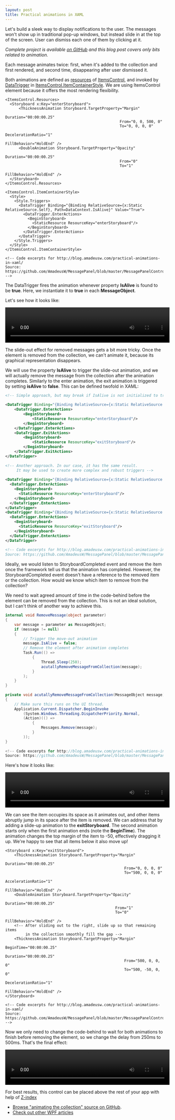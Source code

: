 ```yaml
---
layout: post
title: Practical animations in XAML
---
```


Let's build a sleek way to display notifications to the user. The messages won't show up in traditional pop-up windows, but instead slide in at the top of the screen. User can dismiss each one of them by clicking at it.

*Complete project is available [on GitHub](https://github.com/AmadeusW/MessagePanel) and this blog post covers only bits related to animation.*

Each message animates twice: first, when it's added to the collection and first rendered, and second time, disappearing after user dismissed it.

Both animations are defined as [resources](http://msdn.microsoft.com/en-us/library/system.windows.frameworkelement.resources(v=vs.110).aspx) of [ItemsControl](http://msdn.microsoft.com/en-us/library/system.windows.controls.itemscontrol(v=vs.110).aspx), and invoked by [DataTrigger](http://msdn.microsoft.com/en-us/library/system.windows.datatrigger(v=vs.110).aspx) in [ItemsControl.ItemContainerStyle](http://msdn.microsoft.com/en-us/library/system.windows.controls.itemscontrol.itemcontainerstyle(v=vs.110).aspx). We are using ItemsControl element because it offers the most rendering flexibility.

```xaml
<ItemsControl.Resources>
  <Storyboard x:Key="enterStoryboard">
      <ThicknessAnimation Storyboard.TargetProperty="Margin"
                                                   Duration="00:00:00.25"
                                                   From="0, 0, 500, 0"
                                                   To="0, 0, 0, 0"
                                                   DecelerationRatio="1"
                                                   FillBehavior="HoldEnd" />
      <DoubleAnimation Storyboard.TargetProperty="Opacity"
                                                   Duration="00:00:00.25"
                                                   From="0"
                                                   To="1"
                                                   FillBehavior="HoldEnd" />
  </Storyboard>
</ItemsControl.Resources>
 
<ItemsControl.ItemContainerStyle>
  <Style>
    <Style.Triggers>
      <DataTrigger Binding="{Binding RelativeSource={x:Static RelativeSource.Self}, Path=DataContext.IsAlive}" Value="True">
        <DataTrigger.EnterActions>
          <BeginStoryboard>
            <StaticResource ResourceKey="enterStoryboard"/>
          </BeginStoryboard>
        </DataTrigger.EnterActions>
      </DataTrigger>
    </Style.Triggers>
  </Style>
</ItemsControl.ItemContainerStyle>
 
<!-- Code excerpts for http://blog.amadeusw.com/practical-animations-in-xaml/
Source: https://github.com/AmadeusW/MessagePanel/blob/master/MessagePanelControl/MessagePanelControl/MessagePanelControl.xaml -->
```

<script src="https://gist.github.com/AmadeusW/b014668c22829ec0de62.js"></script>

The DataTrigger fires the animation whenever property **IsAlive** is found to be **true**. Here, we instantiate it to **true** in each **MessageObject**.

Let's see how it looks like:

<video width="524" height="112" autoplay loop>
  <source src="http://blog.amadeusw.com/content/images/animatedCollection1.webm" type="video/webm">
*Video that shows the slide-in animation. (your browser does not support the video tag)*
</video>

The slide-out effect for removed messages gets a bit more tricky. Once the element is removed from the collection, we can't animate it, because its graphical representation disappears.

We will use the property **IsAlive** to trigger the slide-out animation, and we will actually remove the message from the collection after the animation completes. Similarly to the enter animation, the exit animation is triggered by setting **isAlive** to **false**. This can be defined twofold in XAML:

```xml
<!-- Simple approach, but may break if IsAlive is not initialized to true -->
 
<DataTrigger Binding="{Binding RelativeSource={x:Static RelativeSource.Self}, Path=DataContext.IsAlive}" Value="True">
    <DataTrigger.EnterActions>
        <BeginStoryboard>
            <StaticResource ResourceKey="enterStoryboard"/>
        </BeginStoryboard>
    </DataTrigger.EnterActions>
    <DataTrigger.ExitActions>
        <BeginStoryboard>
            <StaticResource ResourceKey="exitStoryboard"/>
        </BeginStoryboard>
    </DataTrigger.ExitActions>
</DataTrigger>
 
<!-- Another approach. In our case, it has the same result.
     It may be used to create more complex and robust triggers -->
 
<DataTrigger Binding="{Binding RelativeSource={x:Static RelativeSource.Self}, Path=DataContext.IsAlive}" Value="True">
  <DataTrigger.EnterActions>
    <BeginStoryboard>
      <StaticResource ResourceKey="enterStoryboard"/>
    </BeginStoryboard>
  </DataTrigger.EnterActions>
</DataTrigger>
<DataTrigger Binding="{Binding RelativeSource={x:Static RelativeSource.Self}, Path=DataContext.IsAlive}" Value="False">
  <DataTrigger.EnterActions>
    <BeginStoryboard>
      <StaticResource ResourceKey="exitStoryboard"/>
    </BeginStoryboard>
  </DataTrigger.EnterActions>
</DataTrigger>        
 
<!-- Code excerpts for http://blog.amadeusw.com/practical-animations-in-xaml/
Source: https://github.com/AmadeusW/MessagePanel/blob/master/MessagePanelControl/MessagePanelControl/MessagePanelControl.xaml -->
```

<script src="https://gist.github.com/AmadeusW/dc27aee89ea2a07023bf.js"></script>

Ideally, we would listen to StoryboardCompleted event and remove the item once the framework tell us that the animation has completed. However, the StoryboardCompleted event doesn't have a reference to the removed item or the collection. How would we know which item to remove from the collection?

We need to wait agreed amount of time in the code-behind before the element can be removed from the collection. This is not an ideal solution, but I can't think of another way to achieve this.

```csharp
internal void RemoveMessage(object parameter)
{
    var message = parameter as MessageObject;
    if (message != null)
    {
        // Trigger the move-out animation
        message.IsAlive = false;
        // Remove the element after animation completes
        Task.Run(() =>
            {
                Thread.Sleep(250);
                acutallyRemoveMessageFromCollection(message);
            }
        );
    }
}
 
private void acutallyRemoveMessageFromCollection(MessageObject message)
{
    // Make sure this runs on the UI thread.
    Application.Current.Dispatcher.BeginInvoke
        (System.Windows.Threading.DispatcherPriority.Normal,
        (Action)(() =>
            {
                Messages.Remove(message);
            }
        ));
}
 
<!-- Code excerpts for http://blog.amadeusw.com/practical-animations-in-xaml/
Source: https://github.com/AmadeusW/MessagePanel/blob/master/MessagePanelControl/MessagePanelControl/MessagePanelViewModel.cs -->
```

<script src="https://gist.github.com/AmadeusW/3f866a63c0c161e076df.js"></script>

Here's how it looks like:

<video width="524" height="112" autoplay loop>
  <source src="http://blog.amadeusw.com/content/images/animatedCollection2.webm" type="video/webm">
*Video that shows the first attempt slide-out animation. (your browser does not support the video tag)*
</video>

We can see the item occupies its space as it animates out, and other items abruptly jump in its space after the item is removed. 
We can address that by adding a slide-up animation to the **exitStoryboard**. The second animation starts only when the first animation ends (note the **BeginTime**). The animation changes the top margin of the item to -50, effectively dragging it up. We're happy to see that all items below it also move up!

```xaml
<Storyboard x:Key="exitStoryboard">
    <ThicknessAnimation Storyboard.TargetProperty="Margin"
                                                     Duration="00:00:00.25"
                                                     From="0, 0, 0, 0"
                                                     To="500, 0, 0, 0"
                                                     AccelerationRatio="1"                                        
                                                     FillBehavior="HoldEnd" />
    <DoubleAnimation Storyboard.TargetProperty="Opacity"
                                                 Duration="00:00:00.25"
                                                 From="1"
                                                 To="0"
                                                 FillBehavior="HoldEnd" />
    <!-- After sliding out to the right, slide up so that remaining items 
         in the collection smoothly fill the gap -->
    <ThicknessAnimation Storyboard.TargetProperty="Margin"
                                                     BeginTime="00:00:00.25"
                                                     Duration="00:00:00.25"
                                                     From="500, 0, 0, 0"
                                                     To="500, -50, 0, 0"
                                                     DecelerationRatio="1"                                        
                                                     FillBehavior="HoldEnd" />                
</Storyboard>
 
<!-- Code excerpts for http://blog.amadeusw.com/practical-animations-in-xaml/
Source: https://github.com/AmadeusW/MessagePanel/blob/master/MessagePanelControl/MessagePanelControl/MessagePanelControl.xaml -->
```

<script src="https://gist.github.com/AmadeusW/e731df81a4335f544e2e.js"></script>

Now we only need to change the code-behind to wait for both animations to finish before removing the element, so we change the delay from 250ms to 500ms. That's the final effect:

<video width="524" height="112" autoplay loop>
  <source src="http://blog.amadeusw.com/content/images/animatedCollection3.webm" type="video/webm">
*Video that shows the slide-out animation and removal animation. (your browser does not support the video tag)*
</video>

For best results, this control can be placed above the rest of your app with help of [Z-index](http://msdn.microsoft.com/en-us/library/system.windows.controls.panel.zindex(v=vs.110).aspx)


* [Browse "animating the collection" source on GitHub](https://github.com/AmadeusW/MessagePanel).
* [Check out other WPF articles](http://blog.amadeusw.com/welcome-kicking-off-wpf-xaml-blog-series/)